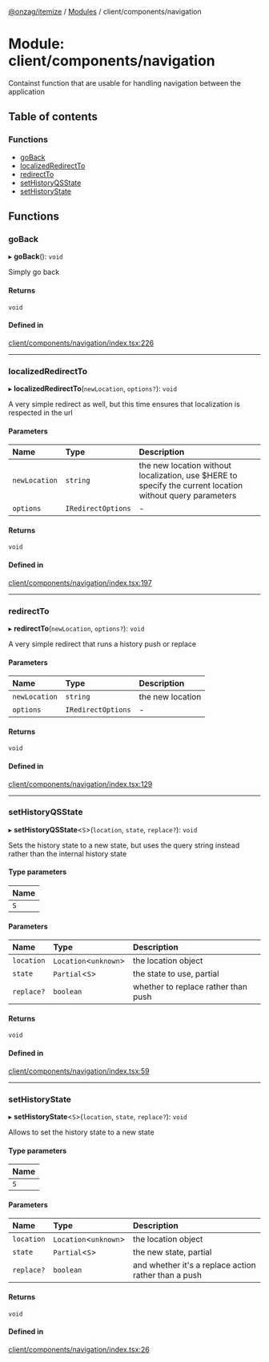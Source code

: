 [@onzag/itemize](../README.md) / [Modules](../modules.md) / client/components/navigation

# Module: client/components/navigation

Containst function that are usable for handling navigation
between the application

## Table of contents

### Functions

- [goBack](client_components_navigation.md#goback)
- [localizedRedirectTo](client_components_navigation.md#localizedredirectto)
- [redirectTo](client_components_navigation.md#redirectto)
- [setHistoryQSState](client_components_navigation.md#sethistoryqsstate)
- [setHistoryState](client_components_navigation.md#sethistorystate)

## Functions

### goBack

▸ **goBack**(): `void`

Simply go back

#### Returns

`void`

#### Defined in

[client/components/navigation/index.tsx:226](https://github.com/onzag/itemize/blob/a24376ed/client/components/navigation/index.tsx#L226)

___

### localizedRedirectTo

▸ **localizedRedirectTo**(`newLocation`, `options?`): `void`

A very simple redirect as well, but this time ensures that localization
is respected in the url

#### Parameters

| Name | Type | Description |
| :------ | :------ | :------ |
| `newLocation` | `string` | the new location without localization, use $HERE to specify the current location without query parameters |
| `options` | `IRedirectOptions` | - |

#### Returns

`void`

#### Defined in

[client/components/navigation/index.tsx:197](https://github.com/onzag/itemize/blob/a24376ed/client/components/navigation/index.tsx#L197)

___

### redirectTo

▸ **redirectTo**(`newLocation`, `options?`): `void`

A very simple redirect that runs a history push or replace

#### Parameters

| Name | Type | Description |
| :------ | :------ | :------ |
| `newLocation` | `string` | the new location |
| `options` | `IRedirectOptions` | - |

#### Returns

`void`

#### Defined in

[client/components/navigation/index.tsx:129](https://github.com/onzag/itemize/blob/a24376ed/client/components/navigation/index.tsx#L129)

___

### setHistoryQSState

▸ **setHistoryQSState**<`S`\>(`location`, `state`, `replace?`): `void`

Sets the history state to a new state, but uses the query string
instead rather than the internal history state

#### Type parameters

| Name |
| :------ |
| `S` |

#### Parameters

| Name | Type | Description |
| :------ | :------ | :------ |
| `location` | `Location`<`unknown`\> | the location object |
| `state` | `Partial`<`S`\> | the state to use, partial |
| `replace?` | `boolean` | whether to replace rather than push |

#### Returns

`void`

#### Defined in

[client/components/navigation/index.tsx:59](https://github.com/onzag/itemize/blob/a24376ed/client/components/navigation/index.tsx#L59)

___

### setHistoryState

▸ **setHistoryState**<`S`\>(`location`, `state`, `replace?`): `void`

Allows to set the history state to a new state

#### Type parameters

| Name |
| :------ |
| `S` |

#### Parameters

| Name | Type | Description |
| :------ | :------ | :------ |
| `location` | `Location`<`unknown`\> | the location object |
| `state` | `Partial`<`S`\> | the new state, partial |
| `replace?` | `boolean` | and whether it's a replace action rather than a push |

#### Returns

`void`

#### Defined in

[client/components/navigation/index.tsx:26](https://github.com/onzag/itemize/blob/a24376ed/client/components/navigation/index.tsx#L26)
